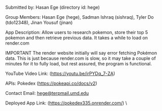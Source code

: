 Submitted by: Hasan Ege (directory id: hege)

Group Members: Hasan Ege (hege), Sadman Ishraq (sishraq), Tyler Do (tdo12348), Jinan Yousuf (jinan)

App Description: Allow users to research pokemon, store their top 5 pokemon and then retrieve previous data. It takes a while to load on render.com

IMPORTANT The render website initially will say error fetching Pokémon data. This is just because render.com is slow, so it may take a couple of minutes for it to fully load, but rest assured, the program is functional.

YouTube Video Link: (https://youtu.be/irPYDq_7-ZA)

APIs: Pokedex (https://pokeapi.co/docs/v2)

Contact Email: hege@terpmail.umd.edu

Deployed App Link: (https://pokedex335.onrender.com/) \
